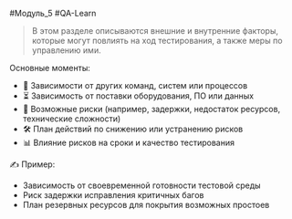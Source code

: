 #Модуль_5 #QA-Learn
>В этом разделе описываются внешние и внутренние факторы, которые могут повлиять на ход тестирования, а также меры по управлению ими.

Основные моменты:
- 🔗 Зависимости от других команд, систем или процессов
- ⏳ Зависимость от поставки оборудования, ПО или данных
- 🚧 Возможные риски (например, задержки, недостаток ресурсов, технические сложности)
- 🛠 План действий по снижению или устранению рисков
- 📊 Влияние рисков на сроки и качество тестирования

✍️ Пример:
- Зависимость от своевременной готовности тестовой среды
- Риск задержки исправления критичных багов
- План резервных ресурсов для покрытия возможных простоев